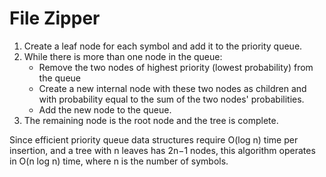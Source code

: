 # File Zipper

1. Create a leaf node for each symbol and add it to the priority queue.
2. While there is more than one node in the queue:
   - Remove the two nodes of highest priority (lowest probability) from the queue
   - Create a new internal node with these two nodes as children and with probability equal to the sum of the two nodes' probabilities.
   - Add the new node to the queue.
3. The remaining node is the root node and the tree is complete.

Since efficient priority queue data structures require O(log n) time per insertion, and a tree with n leaves has 2n−1 nodes, this algorithm operates in O(n log n) time, where n is the number of symbols.
